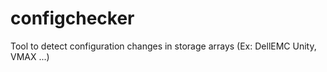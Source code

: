 # configchecker
Tool to detect configuration changes in storage arrays (Ex: DellEMC Unity, VMAX ...)
